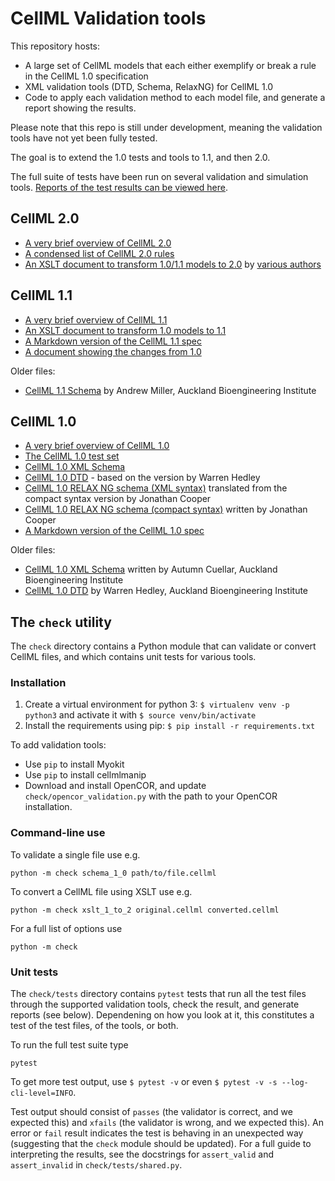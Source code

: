 # CellML Validation tools

This repository hosts:

- A large set of CellML models that each either exemplify or break a rule in the CellML 1.0 specification
- XML validation tools (DTD, Schema, RelaxNG) for CellML 1.0
- Code to apply each validation method to each model file, and generate a report showing the results.

Please note that this repo is still under development, meaning the validation tools have not yet been fully tested.

The goal is to extend the 1.0 tests and tools to 1.1, and then 2.0.

The full suite of tests have been run on several validation and simulation tools.
[Reports of the test results can be viewed here](reports/README.md).

## CellML 2.0

* [A very brief overview of CellML 2.0](cellml_2_0/cellml_2_0_quick.md)
* [A condensed list of CellML 2.0 rules](cellml_2_0/cellml_2_0_rules.md)
* [An XSLT document to transform 1.0/1.1 models to 2.0](cellml_2_0/cellml_1_to_2.xsl) by [various authors](https://github.com/cellml/cellml1to2)

## CellML 1.1

* [A very brief overview of CellML 1.1](cellml_1_1/cellml_1_1_quick.md)
* [An XSLT document to transform 1.0 models to 1.1](cellml_1_1/cellml_1_0_to_1_1.xsl)
* [A Markdown version of the CellML 1.1 spec](cellml_1_1/cellml_1_1_spec.md)
* [A document showing the changes from 1.0](cellml_1_1/cellml_1_1_changes.md)

Older files:

* [CellML 1.1 Schema](cellml_1_1/todo/cellml_1_1.xsd) by Andrew Miller, Auckland Bioengineering Institute

## CellML 1.0

* [A very brief overview of CellML 1.0](cellml_1_0/cellml_1_0_quick.md)
* [The CellML 1.0 test set](models_1_0)
* [CellML 1.0 XML Schema](cellml_1_0/cellml_1_0.xsd)
* [CellML 1.0 DTD](cellml_1_0/cellml_1_0.dtd) - based on the version by Warren Hedley
* [CellML 1.0 RELAX NG schema (XML syntax)](cellml_1_0/cellml_1_0.rng) translated from the compact syntax version by Jonathan Cooper
* [CellML 1.0 RELAX NG schema (compact syntax)](cellml_1_0/cellml_1_0.rnc) written by Jonathan Cooper
* [A Markdown version of the CellML 1.0 spec](cellml_1_0/cellml_1_0_spec.md)

Older files:

* [CellML 1.0 XML Schema](cellml_1_0/deprecated/cellml_1_0_simple.xsd) written by Autumn Cuellar, Auckland Bioengineering Institute
* [CellML 1.0 DTD](cellml_1_0/deprecated/cellml_1_0.dtd) by Warren Hedley, Auckland Bioengineering Institute

## The `check` utility

The `check` directory contains a Python module that can validate or convert CellML files, and which contains unit tests for various tools.

### Installation

1. Create a virtual environment for python 3: `$ virtualenv venv -p python3` and activate it with `$ source venv/bin/activate`
2. Install the requirements using pip: `$ pip install -r requirements.txt`

To add validation tools:
- Use `pip` to install Myokit
- Use `pip` to install cellmlmanip
- Download and install OpenCOR, and update `check/opencor_validation.py` with the path to your OpenCOR installation.

### Command-line use

To validate a single file use e.g.
```
python -m check schema_1_0 path/to/file.cellml
```

To convert a CellML file using XSLT use e.g.
```
python -m check xslt_1_to_2 original.cellml converted.cellml
```

For a full list of options use
```
python -m check
```

### Unit tests

The `check/tests` directory contains `pytest` tests that run all the test files through the supported validation tools, check the result, and generate reports (see below).
Dependening on how you look at it, this constitutes a test of the test files, of the tools, or both.

To run the full test suite type
```
pytest
```
To get more test output, use `$ pytest -v` or even `$ pytest -v -s --log-cli-level=INFO`.

Test output should consist of `passes` (the validator is correct, and we expected this) and `xfails` (the validator is wrong, and we expected this).
An error or `fail` result indicates the test is behaving in an unexpected way (suggesting that the `check` module should be updated).
For a full guide to interpreting the results, see the docstrings for `assert_valid` and `assert_invalid` in `check/tests/shared.py`.
